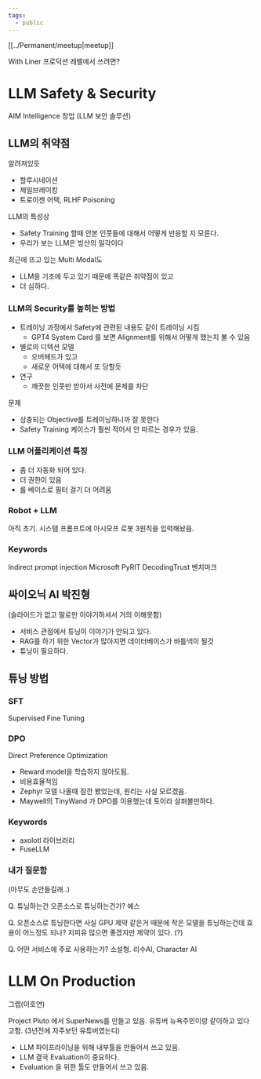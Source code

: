 ```yaml
---
tags:
  - public
---
```

[[../Permanent/meetup|meetup]]

With Liner
프로덕션 레벨에서 쓰려면?


# LLM Safety & Security

AIM Intelligence 창업
(LLM 보안 솔루션)

## LLM의 취약점

알려져있듯
- 할루시네이션
- 제일브레이킹
- 트로이젠 어택, RLHF Poisoning

LLM의 특성상
* Safety Training 할때 안본 인풋들에 대해서 어떻게 반응할 지 모른다.
* 우리가 보는 LLM은 빙산의 일각이다

최근에 뜨고 있는 Multi Modal도 
* LLM을 기조에 두고 있기 때문에 똑같은 취약점이 있고
* 더 심하다.


### LLM의 Security를 높히는 방법

* 트레이닝 과정에서 Safety에 관련된 내용도 같이 트레이닝 시킴
	* GPT4 System Card 를 보면 Alignment를 위해서 어떻게 했는지 볼 수 있음
* 별로의 디텍션 모델
	* 오버헤드가 있고
	* 새로운 어텍에 대해서 또 당할듯
* 연구
	* 깨끗한 인풋만 받아서 사전에 문제를 차단

문제
* 상충되는 Objective를 트레이닝하니까 잘 못한다
* Safety Training 케이스가 훨씬 적어서 안 따르는 경우가 있음.

### LLM 어플리케이션 특징

* 좀 더 자동화 되어 있다.
* 더 권한이 있음
* 룰 베이스로 필터 걸기 더 어려움

### Robot + LLM

아직 초기.
시스템 프롬프트에 아시모프 로봇 3원칙을 입력해놨음.

### Keywords

Indirect prompt injection
Microsoft PyRIT
DecodingTrust 벤치마크


## 싸이오닉 AI 박진형

(슬라이드가 없고 말로만 이야기하셔서 거의 이해못함)

* 서비스 관점에서 튜닝이 이야기가 안되고 있다.
* RAG를 하기 위한 Vector가 많아지면 데이터베이스가 바틀넥이 될것
* 튜닝이 필요하다.

## 튜닝 방법
### SFT
Supervised Fine Tuning

### DPO
Direct Preference Optimization
* Reward model을 학습하지 않아도됨.
* 비용효율적임
* Zephyr 모델 나올때 잠깐 봤었는데, 원리는 사실 모르겠음.
* Maywell의 TinyWand 가 DPO를 이용했는데 토이라 살펴볼만하다.

### Keywords
* axolotl 라이브러리
* FuseLLM

### 내가 질문함
(아무도 손안들길래..)

Q. 튜닝하는건 오픈소스로 튜닝하는건가?
예스

Q. 오픈소스로 튜닝한다면 사실 GPU 제약 같은거 때문에 작은 모델을 튜닝하는건데 효용이 어느정도 되나?
지피유 많으면 좋겠지만 제약이 있다. (?)

Q. 어떤 서비스에 주로 사용하는가?
소설형. 리수AI, Character AI


# LLM On Production

그랩(이호연)

Project Pluto 에서 SuperNews를 만들고 있음.
유튜버 뉴욕주민이랑 같이하고 있다고함. (3년전에 자주보던 유튜버였는디)

* LLM 파이프라이닝을 위해 내부툴을 만들어서 쓰고 있음.
* LLM 결국 Evaluation이 중요하다.
* Evaluation 을 위한 툴도 만들어서 쓰고 있음.





